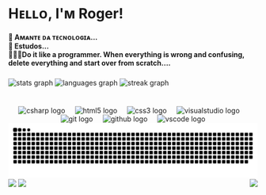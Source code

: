 <h1 align="left"> Hᴇʟʟᴏ, I'ᴍ Roger! </h1>


<h4 align="left">🔭 Aᴍᴀɴᴛᴇ ᴅᴀ ᴛᴇᴄɴᴏʟᴏɢɪᴀ...<br> 🌱 Estudos...<br> 👨🏽‍💻Do it like a programmer. When everything is wrong and confusing, delete everything and start over from scratch....</h4>

###

<div align="left">
  <img src="https://github-readme-stats.vercel.app/api?username=ROJ4O&hide_title=false&hide_rank=true&show_icons=true&include_all_commits=true&count_private=true&disable_animations=true&theme=dracula&locale=en&hide_border=true&order=1" height="125" alt="stats graph"  />
  <img src="https://github-readme-stats.vercel.app/api/top-langs?username=ROJ4O&locale=en&hide_title=false&layout=compact&card_width=320&theme=dracula&hide_border=true&order=2" height="125" alt="languages graph"  />
  <img src="https://streak-stats.demolab.com?user=ROJ4O&locale=en&mode=daily&theme=dracula&hide_border=true&date_format=M%20j%5B,%20Y%5D&order=3" height="125" alt="streak graph"  />
</div>

#
<div align="center">
  <img src="https://cdn.jsdelivr.net/gh/devicons/devicon/icons/csharp/csharp-original.svg" height="30" alt="csharp logo"  />
  <img width="12" />
  <img src="https://cdn.jsdelivr.net/gh/devicons/devicon/icons/html5/html5-original.svg" height="30" alt="html5 logo"  />
  <img width="12" />
  <img src="https://cdn.jsdelivr.net/gh/devicons/devicon/icons/css3/css3-original.svg" height="30" alt="css3 logo"  />
  <img width="12" />
  <img src="https://cdn.jsdelivr.net/gh/devicons/devicon/icons/visualstudio/visualstudio-plain.svg" height="30" alt="visualstudio logo"  />
  <img width="12" />
  <img src="https://cdn.jsdelivr.net/gh/devicons/devicon/icons/git/git-plain.svg" height="30" alt="git logo"  />
  <img width="12" />
  <img src="https://skillicons.dev/icons?i=github" height="30" alt="github logo"  />
  <img width="12" />
  <img src="https://cdn.jsdelivr.net/gh/devicons/devicon/icons/vscode/vscode-original.svg" height="30" alt="vscode logo"  />
</div>

<img src="https://raw.githubusercontent.com/ROJ4O/ROJ4O/output/snake.svg" alt="Snake animation" />

<div align="left"> 
  <a href="https://www.instagram.com/alex_bruno_ramos" target="_blank"><img src="https://img.shields.io/badge/-Instagram-%23E4405F?style=for-the-badge&logo=instagram&logoColor=white" target="_blank"></a>
  <a href = "mailto:alexbrunorr099@gmail.com"><img src="https://img.shields.io/badge/-Gmail-%23333?style=for-the-badge&logo=gmail&logoColor=white" target="_blank"></a>
  <img align="right" src="https://profile-counter.glitch.me/ROJ4O/count.svg?"  />
  
